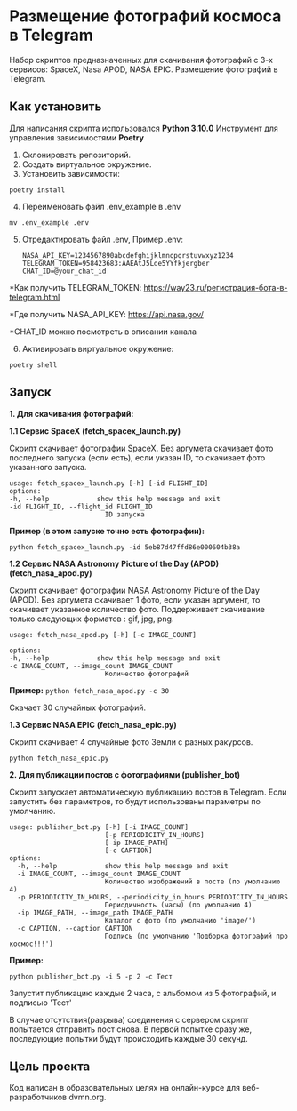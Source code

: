 # Размещение фотографий космоса в Telegram
Набор скриптов предназначенных для скачивания фотографий с 3-х сервисов:
SpaceX, Nasa APOD, NASA EPIC. Размещение фотографий в Telegram.

## Как установить
Для написания скрипта использовался __Python 3.10.0__
Инструмент для управления зависимостями __Poetry__

1. Склонировать репозиторий.
2. Создать виртуальное окружение.
3. Установить зависимости:
```
poetry install
```
4. Переименовать файл .env_example в .env

```mv .env_example .env```

5. Отредактировать файл .env, 
Пример .env:
    ```
    NASA_API_KEY=1234567890abcdefghijklmnopqrstuvwxyz1234
    TELEGRAM_TOKEN=958423683:AAEAtJ5Lde5YYfkjergber
    CHAT_ID=@your_chat_id
    ```
*Как получить TELEGRAM_TOKEN: https://way23.ru/регистрация-бота-в-telegram.html

*Где получить NASA_API_KEY: https://api.nasa.gov/

*CHAT_ID можно посмотреть в описании канала

6. Активировать виртуальное окружение:

```poetry shell```

## Запуск
__1. Для скачивания фотографий:__

__1.1 Сервис SpaceX (fetch_spacex_launch.py)__

Скрипт скачивает фотографии SpaceX. Без аргумета скачивает фото последнего запуска (если есть), если указан ID, то скачивает фото указанного запуска.
```
usage: fetch_spacex_launch.py [-h] [-id FLIGHT_ID]
options:
-h, --help            show this help message and exit
-id FLIGHT_ID, --flight_id FLIGHT_ID
                        ID запуска
```
__Пример (в этом запуске точно есть фотографии):__

`python fetch_spacex_launch.py -id 5eb87d47ffd86e000604b38a`

    
__1.2 Сервис NASA Astronomy Picture of the Day (APOD) (fetch_nasa_apod.py)__

Скрипт скачивает фотографии NASA Astronomy Picture of the Day (APOD).
Без аргумета скачивает 1 фото, если указан аргумент, то скачивает указанное количество фото.
Поддерживает скачивание только следующих форматов : gif, jpg, png.

```
usage: fetch_nasa_apod.py [-h] [-c IMAGE_COUNT]

options:
-h, --help            show this help message and exit
-c IMAGE_COUNT, --image_count IMAGE_COUNT
                        Количество фотографий
```
__Пример:__
```python fetch_nasa_apod.py -c 30```

Скачает 30 случайных фотографий.
    
__1.3 Сервис NASA EPIC (fetch_nasa_epic.py)__

Скрипт скачивает 4 случайные фото Земли с разных ракурсов.

```python fetch_nasa_epic.py```

__2. Для публикации постов с фотографиями (publisher_bot)__

Скрипт запускает автоматическую публикацию постов в Telegram.
Если запустить без параметров, то будут использованы параметры по умолчанию.
```
usage: publisher_bot.py [-h] [-i IMAGE_COUNT]
                        [-p PERIODICITY_IN_HOURS]
                        [-ip IMAGE_PATH]
                        [-c CAPTION]
options:
  -h, --help            show this help message and exit
  -i IMAGE_COUNT, --image_count IMAGE_COUNT
                        Количество изображений в посте (по умолчанию 4)
  -p PERIODICITY_IN_HOURS, --periodicity_in_hours PERIODICITY_IN_HOURS
                        Периодичность (часы) (по умолчанию 4)
  -ip IMAGE_PATH, --image_path IMAGE_PATH
                        Каталог с фото (по умолчанию 'image/')
  -c CAPTION, --caption CAPTION
                        Подпись (по умолчанию 'Подборка фотографий про космос!!!')
```
__Пример:__

```python publisher_bot.py -i 5 -p 2 -c Тест```

Запустит публикацию каждые 2 часа, с альбомом из 5 фотографий, и подписью 'Тест'

В случае отсутствия(разрыва) соединения с сервером скрипт попытается отправить пост снова. В первой попытке сразу же, последующие попытки будут происходить каждые 30 секунд.

## Цель проекта
Код написан в образовательных целях на онлайн-курсе для веб-разработчиков dvmn.org.
